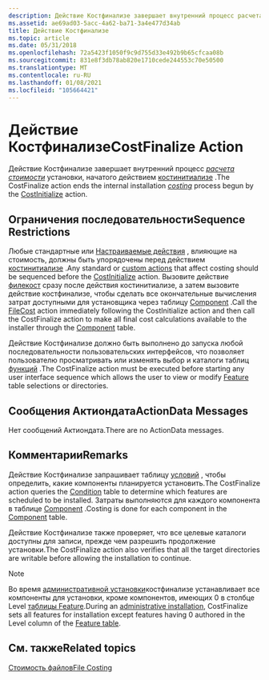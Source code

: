 ```yaml
---
description: Действие Костфинализе завершает внутренний процесс расчета стоимости установки, начатого действием Костинитиализе.
ms.assetid: ae69ad03-5acc-4a62-ba71-3a4e477d34ab
title: Действие Костфинализе
ms.topic: article
ms.date: 05/31/2018
ms.openlocfilehash: 72a5423f1050f9c9d755d33e492b9b65cfcaa08b
ms.sourcegitcommit: 831e8f3db78ab820e1710cede244553c70e50500
ms.translationtype: MT
ms.contentlocale: ru-RU
ms.lasthandoff: 01/08/2021
ms.locfileid: "105664421"
---
```

# <a name="costfinalize-action"></a><span data-ttu-id="0f1f1-103">Действие Костфинализе</span><span class="sxs-lookup"><span data-stu-id="0f1f1-103">CostFinalize Action</span></span>

<span data-ttu-id="0f1f1-104">Действие Костфинализе завершает внутренний процесс [*расчета стоимости*](c-gly.md) установки, начатого действием [костинитиализе](costinitialize-action.md) .</span><span class="sxs-lookup"><span data-stu-id="0f1f1-104">The CostFinalize action ends the internal installation [*costing*](c-gly.md) process begun by the [CostInitialize](costinitialize-action.md) action.</span></span>

## <a name="sequence-restrictions"></a><span data-ttu-id="0f1f1-105">Ограничения последовательности</span><span class="sxs-lookup"><span data-stu-id="0f1f1-105">Sequence Restrictions</span></span>

<span data-ttu-id="0f1f1-106">Любые стандартные или [Настраиваемые действия](custom-actions.md) , влияющие на стоимость, должны быть упорядочены перед действием [костинитиализе](costinitialize-action.md) .</span><span class="sxs-lookup"><span data-stu-id="0f1f1-106">Any standard or [custom actions](custom-actions.md) that affect costing should be sequenced before the [CostInitialize](costinitialize-action.md) action.</span></span> <span data-ttu-id="0f1f1-107">Вызовите действие [филекост](filecost-action.md) сразу после действия костинитиализе, а затем вызовите действие костфинализе, чтобы сделать все окончательные вычисления затрат доступными для установщика через таблицу [Component](component-table.md) .</span><span class="sxs-lookup"><span data-stu-id="0f1f1-107">Call the [FileCost](filecost-action.md) action immediately following the CostInitialize action and then call the CostFinalize action to make all final cost calculations available to the installer through the [Component](component-table.md) table.</span></span>

<span data-ttu-id="0f1f1-108">Действие Костфинализе должно быть выполнено до запуска любой последовательности пользовательских интерфейсов, что позволяет пользователю просматривать или изменять выбор и каталоги таблиц [функций](feature-table.md) .</span><span class="sxs-lookup"><span data-stu-id="0f1f1-108">The CostFinalize action must be executed before starting any user interface sequence which allows the user to view or modify [Feature](feature-table.md) table selections or directories.</span></span>

## <a name="actiondata-messages"></a><span data-ttu-id="0f1f1-109">Сообщения Актиондата</span><span class="sxs-lookup"><span data-stu-id="0f1f1-109">ActionData Messages</span></span>

<span data-ttu-id="0f1f1-110">Нет сообщений Актиондата.</span><span class="sxs-lookup"><span data-stu-id="0f1f1-110">There are no ActionData messages.</span></span>

## <a name="remarks"></a><span data-ttu-id="0f1f1-111">Комментарии</span><span class="sxs-lookup"><span data-stu-id="0f1f1-111">Remarks</span></span>

<span data-ttu-id="0f1f1-112">Действие Костфинализе запрашивает таблицу [условий](condition-table.md) , чтобы определить, какие компоненты планируется установить.</span><span class="sxs-lookup"><span data-stu-id="0f1f1-112">The CostFinalize action queries the [Condition](condition-table.md) table to determine which features are scheduled to be installed.</span></span> <span data-ttu-id="0f1f1-113">Затраты выполняются для каждого компонента в таблице [Component](component-table.md) .</span><span class="sxs-lookup"><span data-stu-id="0f1f1-113">Costing is done for each component in the [Component](component-table.md) table.</span></span>

<span data-ttu-id="0f1f1-114">Действие Костфинализе также проверяет, что все целевые каталоги доступны для записи, прежде чем разрешить продолжение установки.</span><span class="sxs-lookup"><span data-stu-id="0f1f1-114">The CostFinalize action also verifies that all the target directories are writable before allowing the installation to continue.</span></span>

> [!Note]  
> <span data-ttu-id="0f1f1-115">Во время [административной установки](administrative-installation.md)костфинализе устанавливает все компоненты для установки, кроме компонентов, имеющих 0 в столбце Level [таблицы Feature](feature-table.md).</span><span class="sxs-lookup"><span data-stu-id="0f1f1-115">During an [administrative installation](administrative-installation.md), CostFinalize sets all features for installation except features having 0 authored in the Level column of the [Feature table](feature-table.md).</span></span>

 

## <a name="related-topics"></a><span data-ttu-id="0f1f1-116">См. также</span><span class="sxs-lookup"><span data-stu-id="0f1f1-116">Related topics</span></span>

<dl> <dt>

[<span data-ttu-id="0f1f1-117">Стоимость файлов</span><span class="sxs-lookup"><span data-stu-id="0f1f1-117">File Costing</span></span>](file-costing.md)
</dt> </dl>

 

 



